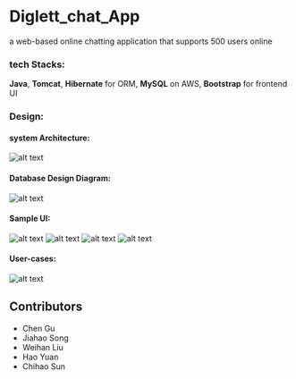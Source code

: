# Diglett_chat_App
a web-based online chatting application that supports 500 users online

### tech Stacks:
**Java**, **Tomcat**, **Hibernate** for ORM, **MySQL** on AWS, **Bootstrap** for frontend UI


### Design:

#### system Architecture:

![alt text](https://github.com/damonchen6886/Diglett_chat_App/blob/master/Documnets/system%20architecture.jpeg?raw=true)

#### Database Design Diagram:

![alt text](https://github.com/damonchen6886/Diglett_chat_App/blob/master/Documnets/UML.png?raw=true)



#### Sample UI:
![alt text](https://github.com/damonchen6886/Diglett_chat_App/blob/master/Documnets/0001.jpg?raw=true)
![alt text](https://github.com/damonchen6886/Diglett_chat_App/blob/master/Documnets/0002.jpg?raw=true)
![alt text](https://github.com/damonchen6886/Diglett_chat_App/blob/master/Documnets/0003.jpg?raw=true)
![alt text](https://github.com/damonchen6886/Diglett_chat_App/blob/master/Documnets/0004.jpg?raw=true)

#### User-cases:
![alt text](https://github.com/damonchen6886/Diglett_chat_App/blob/master/Documnets/UML(user-case).jpeg?raw=true)





## Contributors
- Chen Gu
- Jiahao Song
- Weihan Liu
- Hao Yuan
- Chihao Sun

